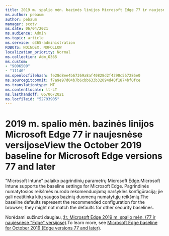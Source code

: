 ```yaml
---
title: 2019 m. spalio mėn. bazinės linijos Microsoft Edge 77 ir naujesnėse versijose
ms.author: pebaum
author: pebaum
manager: scotv
ms.date: 06/04/2021
ms.audience: Admin
ms.topic: article
ms.service: o365-administration
ROBOTS: NOINDEX, NOFOLLOW
localization_priority: Normal
ms.collection: Adm_O365
ms.custom:
- "9006500"
- "11140"
ms.openlocfilehash: fe28d8ee4b67369a8af40828d2f4290c557286e0
ms.sourcegitcommit: f7a9e97d04b7b6cbb633b32094d40f1874bf0fce
ms.translationtype: MT
ms.contentlocale: lt-LT
ms.lasthandoff: 06/06/2021
ms.locfileid: "52793905"
---
```

# <a name="view-the-october-2019-baseline-for-microsoft-edge-versions-77-and-later"></a><span data-ttu-id="4509a-102">2019 m. spalio mėn. bazinės linijos Microsoft Edge 77 ir naujesnėse versijose</span><span class="sxs-lookup"><span data-stu-id="4509a-102">View the October 2019 baseline for Microsoft Edge versions 77 and later</span></span>

<span data-ttu-id="4509a-103">"Microsoft Intune" palaiko pagrindinių parametrų Microsoft Edge.</span><span class="sxs-lookup"><span data-stu-id="4509a-103">Microsoft Intune supports the baseline settings for Microsoft Edge.</span></span> <span data-ttu-id="4509a-104">Pagrindinės numatytosios reikšmės nurodo rekomenduojamą naršyklės konfigūraciją; jie gali neatitinka kitų saugos bazinių duomenų numatytųjų reikšmių.</span><span class="sxs-lookup"><span data-stu-id="4509a-104">The baseline defaults represent the recommended configuration for the browser; they might not match the defaults for other security baselines.</span></span>

<span data-ttu-id="4509a-105">Norėdami sužinoti daugiau, [žr. Microsoft Edge 2019 m. spalio mėn. (77 ir naujesnėse "Edge" versijose)](/mem/intune/protect/security-baseline-settings-edge?pivots=edge-october-2019).</span><span class="sxs-lookup"><span data-stu-id="4509a-105">To learn more, see [Microsoft Edge baseline for October 2019 (Edge versions 77 and later)](/mem/intune/protect/security-baseline-settings-edge?pivots=edge-october-2019).</span></span>